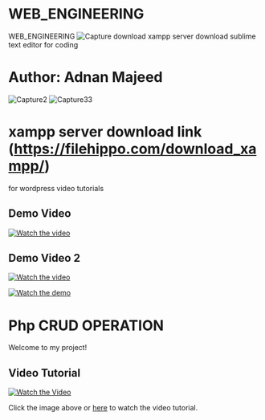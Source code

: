 # WEB_ENGINEERING
WEB_ENGINEERING
![Capture](https://github.com/user-attachments/assets/be362a30-f901-4dd9-8a8d-ee6a062b564b)
download xampp server
download sublime text editor for coding
# Author: Adnan Majeed
![Capture2](https://github.com/user-attachments/assets/c5e05a8d-b30f-49d5-854b-d1f9f8aeb435)
![Capture33](https://github.com/user-attachments/assets/cc669c1c-23ba-48e6-94c4-7ff6396acbfe)
# xampp server download link  (https://filehippo.com/download_xampp/)
for wordpress video tutorials
 
 

## Demo Video

[![Watch the video](https://img.youtube.com/vi/RwgGg6c2Dqw/hqdefault.jpg)](https://www.youtube.com/watch?v=RwgGg6c2Dqw&t=5s)


## Demo Video 2

[![Watch the video](https://img.youtube.com/vi/xJIMysr3Uq8/hqdefault.jpg)](https://www.youtube.com/watch?v=xJIMysr3Uq8)

[![Watch the demo](https://img.youtube.com/vi/dMDkwax9gwg/0.jpg)](https://www.youtube.com/watch?v=dMDkwax9gwg&t=186s)


# Php CRUD OPERATION 

Welcome to my project!

## Video Tutorial
[![Watch the Video](https://img.youtube.com/vi/MzMfOD2SQEw/0.jpg)](https://www.youtube.com/watch?v=MzMfOD2SQEw)


Click the image above or [here](https://www.youtube.com/watch?v=MzMfOD2SQEw) to watch the video tutorial.

 

